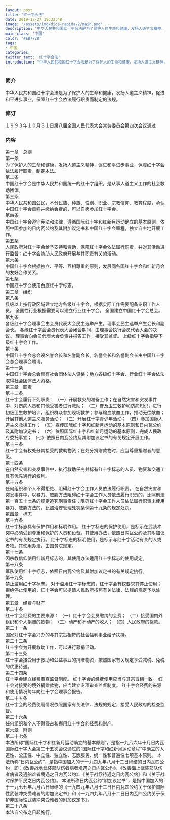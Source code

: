 ```yaml
---
layout: post
title: "红十字会法"
date: 2019-12-27 19:33:48
image: '/assets/img/dica-rapida-2/main.png'
description: '中华人民共和国红十字会法是为了保护人的生命和健康，发扬人道主义精神，促进和平进步事业，保障红十字会依法履行职责而制定的法规。'
main-class: '中国'
color: '#EB7728'
tags:
- 中国   
categories:
twitter_text: '红十字会法'
introduction: "中华人民共和国红十字会法是为了保护人的生命和健康，发扬人道主义精神，促进和平进步事业，保障红十字会依法履行职责而制定的法规。"
---
```



### 简介  
中华人民共和国红十字会法是为了保护人的生命和健康，发扬人道主义精神，促进和平进步事业，保障红十字会依法履行职责而制定的法规。    


### 修订  
１９９３年１０月３１日第八届全国人民代表大会常务委员会第四次会议通过            


### 内容  
第一章　总则  
第一条  
为了保护人的生命和健康，发扬人道主义精神，促进和平进步事业，保障红十字会依法履行职责，制定本法。  
第二条  
中国红十字会是中华人民共和国统一的红十字组织，是从事人道主义工作的社会救助团体。  
第三条  
中华人民共和国公民，不分民族、种族、性别、职业、宗教信仰、教育程度，承认中国红十字会章程并缴纳会费的，可以自愿参加红十字会。  
第四条  
中国红十字会遵守宪法和法律，遵循国际红十字和红新月运动确立的基本原则，依照中国参加的日内瓦公约及其附加议定书和中国红十字会章程，独立自主地开展工作。  
第五条  
人民政府对红十字会给予支持和资助，保障红十字会依法履行职责，并对其活动进行监督；红十字会协助人民政府开展与其职责有关的活动。  
第六条  
中国红十字会根据独立、平等、互相尊重的原则，发展同各国红十字会和红新月会的友好合作关系。  
第七条  
中国红十字会使用白底红十字标志。  
第二章　组织  
第八条  
县级以上按行政区域建立地方各级红十字会，根据实际工作需要配备专职工作人员。 全国性行业根据需要可以建立行业红十字会。 全国建立中国红十字会总会。  
第九条  
各级红十字会理事会由会员代表大会民主选举产生。理事会民主选举产生会长和副会长。 各级红十字会会员代表大会闭会期间，由理事会执行会员代表大会的决议。 理事会向会员代表大会负责并报告工作，接受其监督。 上级红十字会指导下级红十字会工作。  
第十条  
中国红十字会总会设名誉会长和名誉副会长。名誉会长和名誉副会长由中国红十字会总会理事会聘请。  
第十一条  
中国红十字会总会具有社会团体法人资格；地方各级红十字会、行业红十字会依法取得社会团体法人资格。  
第三章　职责  
第十二条  
红十字会履行下列职责： （一）开展救灾的准备工作；在自然灾害和突发事件中，对伤病人员和其他受害者进行救助； （二）普及卫生救护和防病知识，进行初级卫生救护培训，组织群众参加现场救护；参与输血献血工作，推动无偿献血；开展其他人道主义服务活动； （三）开展红十字青少年活动； （四）参加国际人道主义救援工作； （五）宣传国际红十字和红新月运动的基本原则和日内瓦公约及其附加议定书； （六）依照国际红十字和红新月运动的基本原则，完成人民政府委托事宜； （七）依照日内瓦公约及其附加议定书的有关规定开展工作。  
第十三条  
红十字会有权处分其接受的救助物资；在处分捐赠款物时，应当尊重捐赠者的意愿。  
第十四条  
在自然灾害和突发事件中，执行救助任务并标有红十字标志的人员、物资和交通工具有优先通行的权利。  
第十五条  
任何组织和个人不得拒绝、阻碍红十字会工作人员依法履行职责。 在自然灾害和突发事件中，以暴力、威胁方法阻碍红十字会工作人员依法履行职责的，比照刑法第一百五十七条的规定追究刑事责任；阻碍红十字会工作人员依法履行职责未使用暴力、威胁方法的，比照治安管理处罚条例第十九条的规定处罚。  
第四章　标志  
第十六条  
红十字标志具有保护作用和标明作用。 红十字标志的保护使用，是标示在武装冲突中必须受到尊重和保护的人员和设备。其使用办法，依照日内瓦公约及其附加议定书的有关规定执行。 红十字标志的标明使用，是标示与红十字活动有关的人或者物。其使用办法，由国务院规定。  
第十七条  
因宗教信仰使用红新月标志的，其使用办法适用红十字标志的使用规定。  
第十八条  
军队使用红十字标志，依照日内瓦公约及其附加议定书的有关规定执行。  
第十九条  
禁止滥用红十字标志。 对于滥用红十字标志的，红十字会有权要求其停止使用；拒绝停止使用的，红十字会可以提请人民政府按照有关法律、法规的规定予以处理。  
第五章　经费与财产  
第二十条  
红十字会经费的主要来源： （一）红十字会会员缴纳的会费； （二）接受国内外组织和个人捐赠的款物； （三）动产和不动产的收入； （四）人民政府的拨款。  
第二十一条  
国家对红十字会兴办的与其宗旨相符的社会福利事业给予扶持。  
第二十二条  
红十字会为开展救助工作，可以进行募捐活动。  
第二十三条  
红十字会接受用于救助和公益事业的捐赠物资，按照国家有关规定享受减税、免税的优惠待遇。  
第二十四条  
红十字会建立经费审查监督制度。 红十字会的经费使用应当与其宗旨相一致。 红十会对接受的境外捐赠款物，应当建立专项审查监督制度。 红十字会经费的来源和使用情况每年向红十字会理事会报告。  
第二十五条  
红十字会的经费使用情况依照国家有关法律、法规的规定，接受人民政府的检查监督。  
第二十六条  
任何组织和个人不得侵占和挪用红十字会的经费和财产。  
第六章　附则  
第二十七条  
本法所称“国际红十字和红新月运动确立的基本原则”，是指一九八六年十月日内瓦国际红十字大会第二十五次会议通过的“国际红十字和红新月运动章程”中确立的人道性、公正性、中立性、独立性、志愿服务、统一性和普遍性七项基本原则。 本法所称“日内瓦公约”，是指中国加入的于一九四九年八月十二日缔结的日内瓦四公约，即：《改善战地武装部队伤者病者境遇之日内瓦公约》、《改善海上武装部队伤者病者及遇船难者境遇之日内瓦公约》、《关于战俘待遇之日内瓦公约》和《关于战时保护平民之日内瓦公约》。 本法所称日内瓦公约“附加议定书”，是指中国加入的于一九七七年六月八日缔结的《一九四九年八月十二日日内瓦四公约关于保护国际性武装冲突受难者的附加议定书》和《一九四九年八月十二日日内瓦四公约关于保护非国际性武装冲突受难者的附加议定书》。  
第二十八条  
本法自公布之日起施行。


